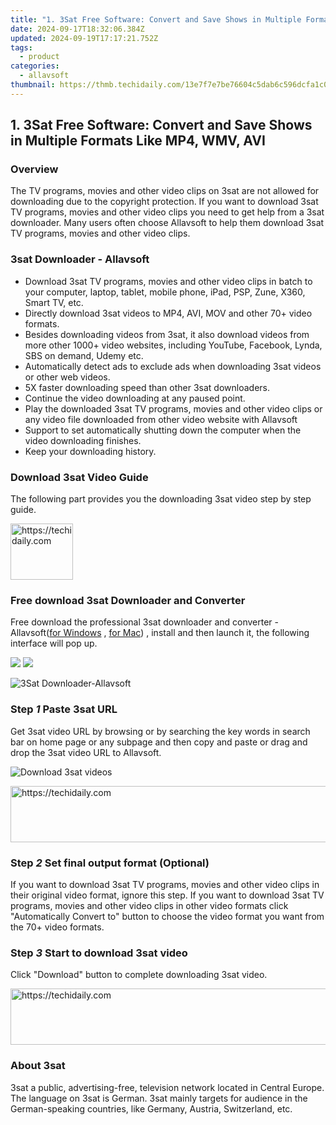 ```yaml
---
title: "1. 3Sat Free Software: Convert and Save Shows in Multiple Formats Like MP4, WMV, AVI"
date: 2024-09-17T18:32:06.384Z
updated: 2024-09-19T17:17:21.752Z
tags:
  - product
categories:
  - allavsoft
thumbnail: https://thmb.techidaily.com/13e7f7e7be76604c5dab6c596dcfa1c029fcc151622c342e3e61d624bd5a3ac1.jpg
---
```


## 1. 3Sat Free Software: Convert and Save Shows in Multiple Formats Like MP4, WMV, AVI

### Overview

The TV programs, movies and other video clips on 3sat are not allowed for downloading due to the copyright protection. If you want to download 3sat TV programs, movies and other video clips you need to get help from a 3sat downloader. Many users often choose Allavsoft to help them download 3sat TV programs, movies and other video clips.

### 3sat Downloader - Allavsoft

* Download 3sat TV programs, movies and other video clips in batch to your computer, laptop, tablet, mobile phone, iPad, PSP, Zune, X360, Smart TV, etc.
* Directly download 3sat videos to MP4, AVI, MOV and other 70+ video formats.
* Besides downloading videos from 3sat, it also download videos from more other 1000+ video websites, including YouTube, Facebook, Lynda, SBS on demand, Udemy etc.
* Automatically detect ads to exclude ads when downloading 3sat videos or other web videos.
* 5X faster downloading speed than other 3sat downloaders.
* Continue the video downloading at any paused point.
* Play the downloaded 3sat TV programs, movies and other video clips or any video file downloaded from other video website with Allavsoft
* Support to set automatically shutting down the computer when the video downloading finishes.
* Keep your downloading history.

### Download 3sat Video Guide

The following part provides you the downloading 3sat video step by step guide.

<!-- affiliate ads begin -->
<a href="https://bluettius.sjv.io/c/5597632/2148619/17108" target="_top" id="2148619">
  <img src="//a.impactradius-go.com/display-ad/17108-2148619" border="0" alt="https://techidaily.com" width="100" height="90"/>
</a>
<img height="0" width="0" src="https://bluettius.sjv.io/i/5597632/2148619/17108" style="position:absolute;visibility:hidden;" border="0" />
<!-- affiliate ads end -->

### Free download 3sat Downloader and Converter

Free download the professional 3sat downloader and converter - Allavsoft([for Windows](https://tools.techidaily.com/allavsoft/products/) , [for Mac](https://tools.techidaily.com/allavsoft/products/)) , install and then launch it, the following interface will pop up.

[![](https://www.allavsoft.com/how-to/../images/how-to/free-download-win.jpg)](https://tools.techidaily.com/allavsoft/products/) [![](https://www.allavsoft.com/how-to/../images/how-to/free-download-mac.jpg)](https://tools.techidaily.com/allavsoft/products/)

![3Sat Downloader-Allavsoft](https://www.allavsoft.com/how-to/../images/allavsoft/screen-shot-600.jpg)

### Step _1_ Paste 3sat URL

Get 3sat video URL by browsing or by searching the key words in search bar on home page or any subpage and then copy and paste or drag and drop the 3sat video URL to Allavsoft.

![Download 3sat videos](https://www.allavsoft.com/how-to/../images/how-to/viki-video-downloader/viki-video-download.jpg)

<!-- affiliate ads begin -->
<a href="https://ephamedtechinc.pxf.io/c/5597632/2137220/26400" target="_top" id="2137220">
  <img src="//a.impactradius-go.com/display-ad/26400-2137220" border="0" alt="https://techidaily.com" width="728" height="90"/>
</a>
<img height="0" width="0" src="https://ephamedtechinc.pxf.io/i/5597632/2137220/26400" style="position:absolute;visibility:hidden;" border="0" />
<!-- affiliate ads end -->

### Step _2_ Set final output format (Optional)

If you want to download 3sat TV programs, movies and other video clips in their original video format, ignore this step. If you want to download 3sat TV programs, movies and other video clips in other video formats click "Automatically Convert to" button to choose the video format you want from the 70+ video formats.

### Step _3_ Start to download 3sat video

Click "Download" button to complete downloading 3sat video.

<!-- affiliate ads begin -->
<a href="https://appsumo.8odi.net/c/5597632/2094476/7443" target="_top" id="2094476">
  <img src="//a.impactradius-go.com/display-ad/7443-2094476" border="0" alt="https://techidaily.com" width="728" height="90"/>
</a>
<img height="0" width="0" src="https://appsumo.8odi.net/i/5597632/2094476/7443" style="position:absolute;visibility:hidden;" border="0" />
<!-- affiliate ads end -->

### About 3sat

3sat a public, advertising-free, television network located in Central Europe. The language on 3sat is German. 3sat mainly targets for audience in the German-speaking countries, like Germany, Austria, Switzerland, etc.

<ins class="adsbygoogle"
     style="display:block"
     data-ad-format="autorelaxed"
     data-ad-client="ca-pub-7571918770474297"
     data-ad-slot="1223367746"></ins>

<ins class="adsbygoogle"
     style="display:block"
     data-ad-client="ca-pub-7571918770474297"
     data-ad-slot="8358498916"
     data-ad-format="auto"
     data-full-width-responsive="true"></ins>
